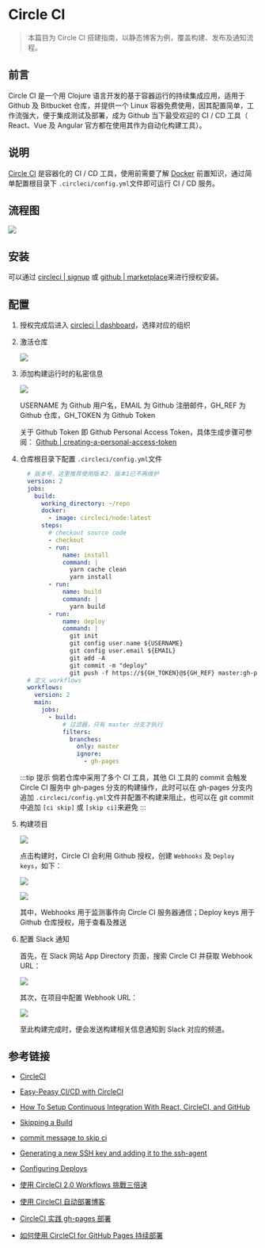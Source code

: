# Circle CI

> 本篇目为 Circle CI 搭建指南，以静态博客为例，覆盖构建、发布及通知流程。

## 前言

Circle CI 是一个用 Clojure 语言开发的基于容器运行的持续集成应用，适用于 Github 及 Bitbucket 仓库，并提供一个 Linux 容器免费使用，因其配置简单，工作流强大，便于集成测试及部署，成为 Github 当下最受欢迎的 CI / CD 工具（ React、Vue 及 Angular 官方都在使用其作为自动化构建工具）。

## 说明

[Circle CI](https://circleci.com/) 是容器化的 CI / CD 工具，使用前需要了解 [Docker](https://damo-web.github.io/docs/server/docker.html) 前置知识，通过简单配置根目录下 <code>.circleci/config.yml</code>文件即可运行 CI / CD 服务。

## 流程图

![](./img/circle.png)

## 安装

可以通过 [circleci | signup](https://circleci.com/signup/) 或 [github | marketplace](https://github.com/marketplace/circleci)来进行授权安装。

## 配置

1. 授权完成后进入 [circleci | dashboard](https://circleci.com/dashboard)，选择对应的组织

2. 激活仓库

   ![](./img/circle_1.png)

3. 添加构建运行时的私密信息
  
   ![](./img/circle_2.png)

   USERNAME 为 Github 用户名，EMAIL 为 Github 注册邮件，GH_REF 为 Github 仓库，GH_TOKEN 为 Github Token 

   关于 Github Token 即 Github Personal Access Token，具体生成步骤可参阅： [Github | creating-a-personal-access-token](https://help.github.com/en/articles/creating-a-personal-access-token-for-the-command-line#creating-a-token)

4. 仓库根目录下配置 <code>.circleci/config.yml</code>文件

      ```yaml
        # 版本号，这里推荐使用版本2，版本1已不再维护
        version: 2
        jobs:
          build:
            working_directory: ~/repo
            docker:
              - image: circleci/node:latest
            steps:
              # checkout source code
              - checkout
              - run:
                  name: install
                  command: |
                    yarn cache clean
                    yarn install
              - run:
                  name: build
                  command: |
                    yarn build
              - run:
                  name: deploy
                  command: |
                    git init
                    git config user.name ${USERNAME}
                    git config user.email ${EMAIL}
                    git add -A
                    git commit -m "deploy"
                    git push -f https://${GH_TOKEN}@${GH_REF} master:gh-pages
        # 定义 workflows
        workflows:
          version: 2
          main:
            jobs:
              - build:
                  # 过滤器，只有 master 分支才执行
                  filters:
                    branches:
                      only: master
                      ignore:
                        - gh-pages
      ```

      :::tip 提示
      倘若仓库中采用了多个 CI 工具，其他 CI 工具的 commit 会触发 Circle CI 服务中 gh-pages 分支的构建操作，此时可以在 gh-pages 分支内追加 <code>.circleci/config.yml</code>文件并配置不构建来阻止，也可以在 git commit 中追加 <code>[ci skip]</code> 或 <code>[skip ci]</code>来避免
      :::

5. 构建项目

    ![](./img/circle_3.png)

    点击构建时，Circle CI 会利用 Github 授权，创建 <code>Webhooks</code> 及 <code>Deploy keys</code>，如下：

    ![](./img/circle_4.png)

    ![](./img/circle_5.png)

    其中，Webhooks 用于监测事件向 Circle CI 服务器通信；Deploy keys 用于 Github 仓库授权，用于查看及推送

6. 配置 Slack 通知
   
   首先，在 Slack 网站 App Directory 页面，搜索 Circle CI 并获取 Webhook URL：

   ![](./img/circle_6.png)

   其次，在项目中配置 Webhook URL：

   ![](./img/circle_7.png)

   至此构建完成时，便会发送构建相关信息通知到 Slack 对应的频道。

## 参考链接

- [CircleCI](https://circleci.com/docs/)

- [Easy-Peasy CI/CD with CircleCI](https://medium.com/static-void-academy/easy-peasy-ci-cd-w-circleci-282bc85ddcf5)

- [How To Setup Continuous Integration With React, CircleCI, and GitHub](https://medium.com/better-programming/how-to-setup-continuous-integration-ci-with-react-circleci-and-github-e0efd5040b03)

- [Skipping a Build](https://circleci.com/docs/2.0/skip-build/)

- [commit message to skip ci](https://discuss.circleci.com/t/adding-circle-skip-to-commit-message-to-skip/2778)

- [Generating a new SSH key and adding it to the ssh-agent](https://help.github.com/en/articles/generating-a-new-ssh-key-and-adding-it-to-the-ssh-agent)

- [Configuring Deploys](https://circleci.com/docs/2.0/deployment-integrations/)

- [使用 CircleCI 2.0 Workflows 挑戰三倍速](https://medium.com/@evenchange4/%E4%BD%BF%E7%94%A8-circleci-2-0-workflows-%E6%8C%91%E6%88%B0%E4%B8%89%E5%80%8D%E9%80%9F-9691e54b0ef0)

- [使用 CircleCI 自动部署博客](https://halu.lu/post/auto-deploy-with-circleci/)

- [CircleCI 实践 gh-pages 部署](https://hddhyq.github.io/2019/01/31/CircleCI%E5%AE%9E%E8%B7%B5gh-pages%E9%83%A8%E7%BD%B2/)

- [如何使用 CircleCI for GitHub Pages 持续部署](https://juejin.im/post/5c41de1b51882525ea108983)


   

   